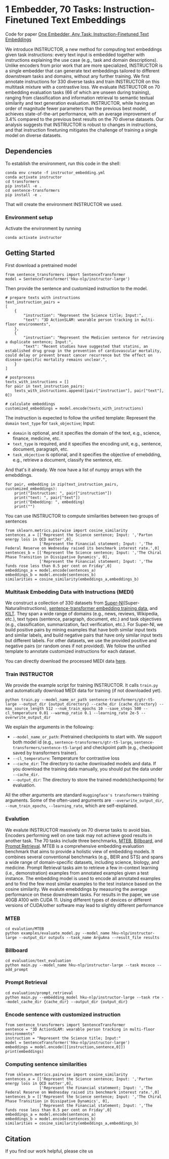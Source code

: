 # 1 Embedder, 70 Tasks: Instruction-Finetuned Text Embeddings

Code for paper [One Embedder, Any Task: Instruction-Finetuned Text Embeddings](https://github.com/HKUNLP/instructor-embedding)

We introduce INSTRUCTOR, a new method for computing text embeddings given task instructions: every text input is embedded together with instructions explaining the use case (e.g., task and domain descriptions). Unlike encoders from prior work that are more specialized, INSTRUCTOR is a single embedder that can generate text embeddings tailored to different downstream tasks and domains, without any further training. We first annotate instructions for 330 diverse tasks and train INSTRUCTOR on this multitask mixture with a contrastive loss. We evaluate INSTRUCTOR on 70 embedding evaluation tasks (66 of which are unseen during training), ranging from classification and information retrieval to semantic textual similarity and text generation evaluation. INSTRUCTOR, while having an order of magnitude fewer parameters than the previous best model, achieves state-of-the-art performance, with an average improvement of 3.4% compared to the previous best results on the 70 diverse datasets. Our analysis suggests that INSTRUCTOR is robust to changes in instructions, and that instruction finetuning mitigates the challenge of training a single model on diverse datasets.

## Dependencies
To establish the environment, run this code in the shell:
```
conda env create -f instructor_embedding.yml
conda activate instructor
cd transformers
pip install -e .
cd sentence-transformers
pip install -e .
```
That will create the environment INSTRUCTOR we used.

### Environment setup

Activate the environment by running
```
conda activate instructor
```

## Getting Started

First download a pretrained model

```
from sentence_transformers import SentenceTransformer
model = SentenceTransformer('hku-nlp/instructor-large')
```

Then provide the sentence and customized instruction to the model.
```
# prepare texts with instructions
text_instruction_pairs = 
[
    {
        "instruction": "Represent the Science title; Input:",
        "text": "3D ActionSLAM: wearable person tracking in multi-floor environments", 
    },
    {
        "instruction": "Represent the Medicien sentence for retrieving a duplicate sentence; Input:",
        "text": "Recent studies have suggested that statins, an established drug group in the prevention of cardiovascular mortality, could delay or prevent breast cancer recurrence but the effect on disease-specific mortality remains unclear.",
    }
]

# postprocess
texts_with_instructions = []
for pair in text_instruction_pairs:
    texts_with_instructions.append([pair["instruction"], pair["text"], 0])

# calculate embeddings
customized_embeddings = model.encode(texts_with_instructions)
```
The instruction is expected to follow the unified template: Represent the `domain` `text_type` for `task_objective`; Input:
* `domain` is optional, and it specifies the domain of the text, e.g., science, finance, medicine, etc.
* `text_type` is required, and it specifies the encoding unit, e.g., sentence, document, paragraph, etc.
* `task_objective` is optional, and it specifies the objective of emebdding, e.g., retrieve a document, classify the sentence, etc.

And that's it already. We now have a list of numpy arrays with the emebddings.

```
for pair, embedding in zip(text_instruction_pairs, customized_embeddings):
    print("Instruction: ", pair["instruction"])
    print("text: ", pair["text"])
    print("Embedding: ", embedding)
    print("")
```

You can use INSTRUCTOR to compute similarities between two groups of sentences
```
from sklearn.metrics.pairwise import cosine_similarity
sentences_a = [['Represent the Science sentence; Input: ','Parton energy loss in QCD matter',0], 
               ['Represent the Financial statement; Input: ','The Federal Reserve on Wednesday raised its benchmark interest rate.',0]
sentences_b = [['Represent the Science sentence; Input: ','The Chiral Phase Transition in Dissipative Dynamics', 0],
               ['Represent the Financial statement; Input: ','The funds rose less than 0.5 per cent on Friday',0]
embeddings_a = model.encode(sentences_a)
embeddings_b = model.encode(sentences_b)
similarities = cosine_similarity(embeddings_a,embeddings_b)
```

### Multitask Embedding Data with Instructions (MEDI)

We construct a collection of 330 datasets from [Super-NI](https://arxiv.org/abs/2204.07705)(Super-NaturalInstructions), [sentence-transformer embedding training data](https://huggingface.co/datasets/sentence-transformers/embedding-training-data), and [KILT](https://arxiv.org/abs/2009.02252). They span a wide range of domains (e.g., news, reviews, Wikipedia, etc.), text types (sentence, paragraph, document, etc.) and task objectives (e.g., classification, summarization, fact verification, etc.). For Super-NI, we build positive pairs by mining examples that have both similar input texts and similar labels, and build negative pairs that have only similar input texts but different labels. For other datasets, we use the provided positive and negative pairs (or random ones if not provided). We follow the unified template to annotate customized instructions for each dataset. 

You can directly download the processed MEDI data [here](https://drive.google.com/file/d/1dvmDBp095CY5hwIJxcRNaLH7sIwym4ql/view).

### Train INSTRUCTOR
We provide the example script for training INSTRUCTOR. It calls `train.py` and automatically download MEDI data for training (if not downloaded yet).
```
python train.py --model_name_or_path sentence-transformers/gtr-t5-large --output_dir {output_directory} --cache_dir {cache_directory} --max_source_length 512 --num_train_epochs 10 --save_steps 500 --cl_temperature 0.01 --warmup_ratio 0.1 --learning_rate 2e-5 --overwrite_output_dir
```
We explain the arguments in the following:
* `--model_name_or_path`: Pretrained checkpoints to start with. We support both model id (e.g., `sentence-transformers/gtr-t5-large`, `sentence-transformers/sentence-t5-large`) and checkpoint path (e.g., checkpoint saved by transformers trainer).
* `--cl_temperature`: Temperature for contrastive loss
* `--cache_dir`: The directory to cache downloaded models and data. If you download the training data manually, you should put the data under `--cache_dir`.
* `--output_dir`: The directory to store the trained models(checkpoints) for evaluation. 

All the other arguments are standard `Huggingface's transformers` training arguments. Some of the often-used arguments are `--overwrite_output_dir`, `--num_train_epochs`, `--learning_rate`, which are self-explained. 

### Evalution
We evalute INSTRUCTOR massively on 70 diverse tasks to avoid bias. Encoders performing well on one task may not achieve good results in another task. The 70 tasks include three benchmarks, [MTEB](https://huggingface.co/spaces/mteb/leaderboard), [Billboard](https://arxiv.org/abs/2112.04139), and [Prompt Retrieval](https://arxiv.org/abs/2209.01975). MTEB is a comprehensive embedding evaluation benchmark that aims to provide a holistic view of embedding models.  It combines several conventional benchmarks (e.g., BEIR and STS) and spans a wide range of domain-specific datasets, including science, biology, and medicine. Prompt Retrieval tasks aim to retrieve a few in-context learning (i.e., demonstration) examples from annotated examples given a test instance. The embedding model is used to encode all annotated examples and to find the few most similar examples to the test instance based on the cosine similarity. We evalute emebddings by measuring the average performance on these downstream tasks.
For results in the paper, we use 40GB A100 with CUDA 11. Using different types of devices or different versions of CUDA/other software may lead to slightly different performance
### MTEB
```
cd evalution/MTEB
python examples/evaluate_model.py --model_name hku-nlp/instructor-large --output_dir outputs --task_name ArguAna --result_file results
```

### Billboard
```
cd evaluation/text_evaluation
python main.py --model_name hku-nlp/instructor-large --task mscoco --add_prompt
```

### Prompt Retrieval
```
cd evaluation/prompt_retrieval
python main.py --embedding_model hku-nlp/instructor-large --task rte --model_cache_dir {cache_dir} --output_dir {output_dir}
```

### Encode sentence with customized instruction
```
from sentence_transformers import SentenceTransformer
sentence = "3D ActionSLAM: wearable person tracking in multi-floor environments"
instruction = "Represent the Science title; Input:"
model = SentenceTransformer('hku-nlp/instructor-large')
embeddings = model.encode([[instruction,sentence,0]])
print(embeddings)
```

### Computing sentence similarities
```
from sklearn.metrics.pairwise import cosine_similarity
sentences_a = [['Represent the Science sentence; Input: ','Parton energy loss in QCD matter',0], 
               ['Represent the Financial statement; Input: ','The Federal Reserve on Wednesday raised its benchmark interest rate.',0]
sentences_b = [['Represent the Science sentence; Input: ','The Chiral Phase Transition in Dissipative Dynamics', 0],
               ['Represent the Financial statement; Input: ','The funds rose less than 0.5 per cent on Friday',0]
embeddings_a = model.encode(sentences_a)
embeddings_b = model.encode(sentences_b)
similarities = cosine_similarity(embeddings_a,embeddings_b)
```

## Citation
If you find our work helpful, please cite us

